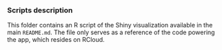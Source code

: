 ### Scripts description

This folder contains an R script of the Shiny visualization available in the
main `README.md`. The file only serves as a reference of the code powering the
app, which resides on RCloud. 